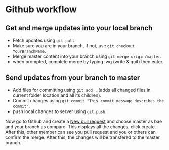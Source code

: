 # Github workflow

## Get and merge updates into your local branch
- Fetch updates using `git pull`.
- Make sure you are in your branch, if not, use `git checkout YourBranchName`.
- Merge master content into your branch using `git merge origin/master`.
- when prompted, complete merge by typing :wq (write & quit) then enter.

## Send updates from your branch to master
- Add files for committing using `git add .` (adds all changed files in current folder location and all its children).
- Commit changes using `git commit "This commit message describes the commit"`.
- push local changes to server using `git push`.

Now go to Github and create a [New pull request](https://github.com/Luffiez/ProjectAlpha/pulls) and choose master as bae and your branch as compare. This displays all the changes, click create. After this, other member can see you pull request and you or others can confirm the merge. After this, the changes will be transfered to the master branch.